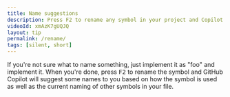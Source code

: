 ```yaml
---
title: Name suggestions
description: Press F2 to rename any symbol in your project and Copilot will suggest a name for you.
videoId: xmAzK7gUQJQ
layout: tip
permalink: /rename/
tags: [silent, short]
---
```


If you're not sure what to name something, just implement it as "foo" and implement it. When you're done, press <kbd>F2</kbd> to rename the symbol and GitHub Copilot will suggest some names to you based on how the symbol is used as well as the current naming of other symbols in your file.